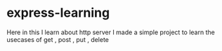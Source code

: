 # express-learning
Here in this I learn about http server
I made a simple project to learn the usecases of get , post , put , delete